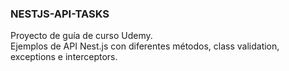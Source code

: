### NESTJS-API-TASKS
  
Proyecto de guía de curso Udemy.  
Ejemplos de API Nest.js con diferentes métodos, class validation, exceptions e interceptors.

